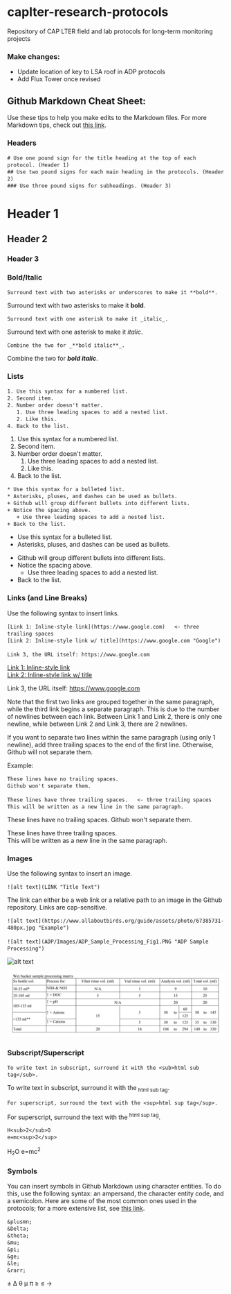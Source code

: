 # caplter-research-protocols
Repository of CAP LTER field and lab protocols for long-term monitoring projects


### Make changes:
* Update location of key to LSA roof in ADP protocols   
* Add Flux Tower once revised


## Github Markdown Cheat Sheet:

Use these tips to help you make edits to the Markdown files. For more Markdown tips, check out [this link](https://github.com/adam-p/markdown-here/wiki/Markdown-Cheatsheet).


### Headers

```
# Use one pound sign for the title heading at the top of each protocol. (Header 1)
## Use two pound signs for each main heading in the protocols. (Header 2)
### Use three pound signs for subheadings. (Header 3)
```
# Header 1
## Header 2
### Header 3


### Bold/Italic

```
Surround text with two asterisks or underscores to make it **bold**.
```
Surround text with two asterisks to make it **bold**.

```
Surround text with one asterisk to make it _italic_.
```
Surround text with one asterisk to make it _italic_.

```
Combine the two for _**bold italic**_.
```
Combine the two for _**bold italic**_.


### Lists

```
1. Use this syntax for a numbered list.
2. Second item.
2. Number order doesn't matter.
   1. Use three leading spaces to add a nested list.
   2. Like this.
4. Back to the list.
```
1. Use this syntax for a numbered list.
2. Second item.
2. Number order doesn't matter.
   1. Use three leading spaces to add a nested list.
   2. Like this.
4. Back to the list.

```
* Use this syntax for a bulleted list.
* Asterisks, pluses, and dashes can be used as bullets.
+ Github will group different bullets into different lists.
+ Notice the spacing above.
   + Use three leading spaces to add a nested list.
+ Back to the list.
```
* Use this syntax for a bulleted list.
* Asterisks, pluses, and dashes can be used as bullets.
+ Github will group different bullets into different lists.
+ Notice the spacing above.
   + Use three leading spaces to add a nested list.
+ Back to the list.


### Links (and Line Breaks)

Use the following syntax to insert links.

```
[Link 1: Inline-style link](https://www.google.com)   <- three trailing spaces
[Link 2: Inline-style link w/ title](https://www.google.com "Google")

Link 3, the URL itself: https://www.google.com
```
[Link 1: Inline-style link](https://www.google.com)   
[Link 2: Inline-style link w/ title](https://www.google.com "Google")

Link 3, the URL itself: https://www.google.com


Note that the first two links are grouped together in the same paragraph, while the third link begins a separate paragraph. This is due to the number of newlines between each link.  Between Link 1 and Link 2, there is only one newline, while between Link 2 and Link 3, there are 2 newlines. 

If you want to separate two lines within the same paragraph (using only 1 newline), add three trailing spaces to the end of the first line. Otherwise, Github will not separate them.

Example:
```
These lines have no trailing spaces.
Github won't separate them.

These lines have three trailing spaces.   <- three trailing spaces
This will be written as a new line in the same paragraph.
```
These lines have no trailing spaces.
Github won't separate them.

These lines have three trailing spaces.   
This will be written as a new line in the same paragraph.


### Images

Use the following syntax to insert an image.

```
![alt text](LINK "Title Text")
```

The link can either be a web link or a relative path to an image in the Github repository. Links are cap-sensitive.

```
![alt text](https://www.allaboutbirds.org/guide/assets/photo/67385731-480px.jpg "Example")

![alt text](ADP/Images/ADP_Sample_Processing_Fig1.PNG "ADP Sample Processing")
```
![alt text](https://www.allaboutbirds.org/guide/assets/photo/67385731-480px.jpg "Example")

![alt text](ADP/Images/ADP_Sample_Processing_Fig1.PNG "ADP Sample Processing")


### Subscript/Superscript

```
To write text in subscript, surround it with the <sub>html sub tag</sub>.
```
To write text in subscript, surround it with the <sub>html sub tag</sub>.

```
For superscript, surround the text with the <sup>html sup tag</sup>.
```
For superscript, surround the text with the <sup>html sup tag</sup>.

```
H<sub>2</sub>O
e=mc<sup>2</sup>
```
H<sub>2</sub>O
e=mc<sup>2</sup>


### Symbols

You can insert symbols in Github Markdown using character entities. To do this, use the following syntax: an ampersand, the character entity code, and a semicolon. Here are some of the most common ones used in the protocols; for a more extensive list, see [this link](https://dev.w3.org/html5/html-author/charref).

```
&plusmn;
&Delta;
&theta;
&mu;
&pi;
&ge;
&le;
&rarr;
```
&plusmn;
&Delta;
&theta;
&mu;
&pi;
&ge;
&le;
&rarr;

